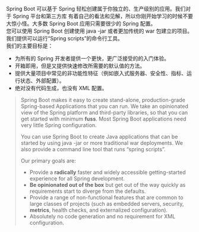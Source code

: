  Spring Boot 可以基于 Spring 轻松创建属于你独立的、生产级别的应用。我们对于 Spring 平台和第三方库 有着自己的看法和见解，所以你刚开始学习的时候不要大惊小怪。大多数 Spring Boot 应用只需要很少的 Spring 配置。  
您可以使用 Spring Boot 创建使用 java -jar 或者更加传统的 war 包建立的项目。我们提供可以运行“Spring scripts”的命令行工具。  
我们的主要目标是：  
- 为所有的 Spring 开发者提供一个更快，更广泛接受的的入门体验。  
- 开箱即用，但是又提供快速修改所需要的默认值的方法。
- 提供大量项目中常见的非功能性特征（例如嵌入式服务器、安全性、指标、运行状态、外部配置）。  
- 绝对没有代码生成，也没有 XML 配置。





> Spring Boot makes it easy to create stand-alone, production-grade Spring-based Applications that you can run. We take an opinionated view of the Spring platform and third-party libraries, so that you can get started with minimum **fuss**. Most Spring Boot applications need very little Spring configuration.
> 
> You can use Spring Boot to create Java applications that can be started by using java -jar or more traditional war deployments. We also provide a command line tool that runs “spring scripts”.
> 
> Our primary goals are:
> 
> - Provide a **radically** faster and widely accessible getting-started experience for all Spring development. 
> - **Be opinionated out of the box** but get out of the way quickly as requirements start to diverge from the defaults.   
> - Provide a range of non-functional features that are common to large classes of projects (such as embedded servers, security, **metrics**, health checks, and externalized configuration).
> - Absolutely no code generation and no requirement for XML configuration.